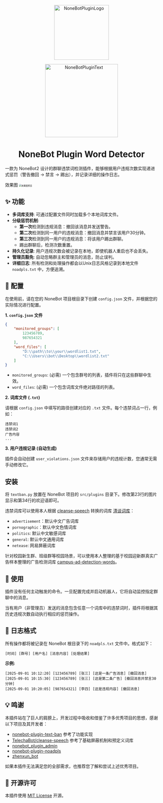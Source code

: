 <div align="center">
  <a href="https://nonebot.dev/store"><img src="https://gastigado.cnies.org/d/project_nonebot_plugin_group_welcome/nbp_logo.png?sign=8bUAF9AtoEkfP4bTe2CrYhR0WP4X6ZbGKykZgAeEWL4=:0" width="180" height="180" alt="NoneBotPluginLogo"></a>
  <br>
  <p><img src="https://gastigado.cnies.org/d/project_nonebot_plugin_group_welcome/NoneBotPlugin.svg?sign=ksAOYnkycNpxRKXh2FsfTooiMXafUh2YpuKdAXGZF5M=:0" width="240" alt="NoneBotPluginText"></p>

<h1>NoneBot Plugin Word Detector</h1>
</div>

一款为 NoneBot2 设计的群聊违禁词检测插件，能够根据用户违规次数实现递进式惩罚（警告撤回 -> 禁言 -> 踢出），并记录详细的操作日志。

效果图
<img src="https://gastigado.cnies.org/d/project_nonebot_plugin_group_welcome/PixPin_2025_09_01_18_15_05.png?sign=85TMwzimoUlY7A10RaTTQUYIf4uky-SJmFypuO-_oS8=:0" alt="效果图预览" style="zoom:50%;" />

## ✨ 功能

- **多词库支持**: 可通过配置文件同时加载多个本地词库文件。
- **分级惩罚机制**:
  - **第一次**检测到违规消息：撤回该消息并发送警告。
  - **第二次**检测到同一用户的违规消息：撤回消息并禁言该用户30分钟。
  - **第三次**检测到同一用户的违规消息：将该用户踢出群聊。
  - 踢出群聊后，检测次数重置。
- **持久化记录**: 用户违规次数会被记录在本地，即使机器人重启也不会丢失。
- **管理员豁免**: 自动忽略群主和管理员的消息，防止误判。
- **详细日志**: 所有检测和处理操作都会以Unix日志风格记录到本地文件 `noadpls.txt` 中，方便追溯。

## 🔧 配置

在使用前，请在您的 NoneBot 项目根目录下创建 `config.json` 文件，并根据您的实际情况进行配置。

**1. `config.json` 文件**

```json
{
    "monitored_groups": [
        123456789,
        987654321
    ],
    "word_files": [
        "D:\\path\\to\\your\\wordlist1.txt",
        "C:\\Users\\bot\\Desktop\\wordlist2.txt"
    ]
}
```

- `monitored_groups`: (必需) 一个包含群号的列表，插件将只在这些群聊中生效。
- `word_files`: (必需) 一个包含词库文件绝对路径的列表。

**2. 词库文件 (`.txt`)**

请根据 `config.json` 中填写的路径创建对应的 `.txt` 文件。每个违禁词占一行，例如：

```
违禁词1
违禁词2
广告内容
...
```

**3. 用户违规记录 (自动生成)**

插件会自动创建 `user_violations.json` 文件来存储用户的违规计数，您通常无需手动修改它。

## 安装

将 `textban.py` 放置在 NoneBot 项目的 `src/plugins` 目录下。修改第23行的图片显示和第34行的欢迎语即可。

违禁词库可以使用本人根据 [cleanse-speech](https://github.com/TelechaBot/cleanse-speech) 转换的词库 [清谈词库](https://github.com/excniesNIED/nao-chatbot/tree/main/nonebot-plugin-kawaii-robot/outer)：

- `advertisement`：默认中文广告词库
- `pornographic`：默认中文色情词库
- `politics`: 默认中文敏感词库
- `general`: 默认中文通用词库
- `netease`: 网易屏蔽词库

针对校园新生群、班级群等校园场景，可以使用本人整理的基于校园迎新群真实广告样本整理的广告检测词库 [campus-ad-detection-words](https://github.com/excniesNIED/campus-ad-detection-words)。

## 📖 使用

插件没有任何主动触发的命令。一旦配置完成并启动机器人，它将自动监控指定群聊中的消息。

当有用户（非管理员）发送的消息包含任意一个词库中的违禁词时，插件将根据其历史违规次数自动执行相应的惩罚操作。

## 📝 日志格式

所有操作都将被记录在 NoneBot 根目录下的 `noadpls.txt` 文件中。格式如下：

`[时间] [群号] [用户名] [消息内容] [处理结果]`

**示例:**

```log
[2025-09-01 10:12:20] [123456789] [张三] [这是一条广告消息] [撤回消息]
[2025-09-01 10:15:30] [123456789] [张三] [这是第二条广告] [撤回消息并禁言30分钟]
[2025-09-01 10:20:05] [987654321] [李四] [这是违规内容] [撤回消息]
```

## 💡 鸣谢

本插件站在了巨人的肩膀上，开发过程中吸收和借鉴了许多优秀项目的思想，感谢以下项目及其开发者：

- [nonebot-plugin-text-ban](https://github.com/zhongwen-4/nonebot-plugin-text-ban) 参考了功能实现
- [TelechaBot/cleanse-speech](https://github.com/TelechaBot/cleanse-speech) 参考了基础屏蔽机制和预定义词库
- [nonebot_plugin_admin](https://github.com/yzyyz1387/nonebot_plugin_admin)
- [nonebot-plugin-noadpls](https://github.com/LuoChu-NB2Dev/nonebot-plugin-noadpls)
- [zhenxun_bot](https://github.com/zhenxun-org/zhenxun_bot)

如果本插件无法满足您的全部需求，也推荐您了解和尝试上述优秀项目。

## 📄 开源许可

本插件使用 [MIT License](https://github.com/Melody-core/nonebot-plugin-word-detector/blob/main/LICENSE) 开源。